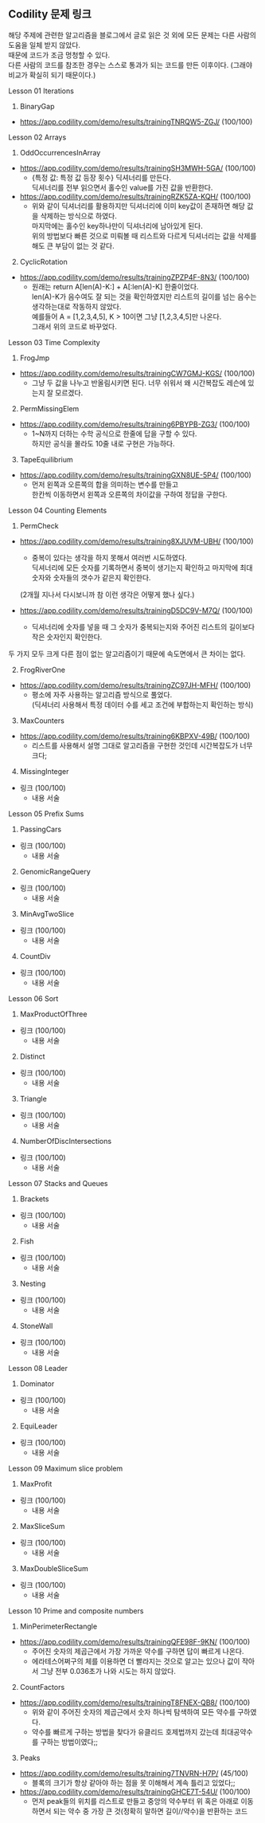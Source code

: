 ## Codility 문제 링크
해당 주제에 관련한 알고리즘을 블로그에서 글로 읽은 것 외에 모든 문제는 다른 사람의 도움을 일체 받지 않았다.\
때문에 코드가 조금 멍청할 수 있다.\
다른 사람의 코드를 참조한 경우는 스스로 통과가 되는 코드를 만든 이후이다. (그래야 비교가 확실히 되기 때문이다.)

Lesson 01 Iterations

1. BinaryGap

+ https://app.codility.com/demo/results/trainingTNRQW5-ZGJ/ (100/100)

Lesson 02 Arrays

1. OddOccurrencesInArray
+ https://app.codility.com/demo/results/trainingSH3MWH-5GA/ (100/100)
  + {특정 값: 특정 값 등장 횟수} 딕셔너리를 만든다.\
  딕셔너리를 전부 읽으면서 홀수인 value를 가진 값을 반환한다.
+ https://app.codility.com/demo/results/trainingRZK5ZA-KQH/ (100/100)
  + 위와 같이 딕셔너리를 활용하지만 딕셔너리에 이미 key값이 존재하면 해당 값을 삭제하는 방식으로 하였다.\
  마지막에는 홀수인 key하나만이 딕셔너리에 남아있게 된다.\
  위의 방법보다 빠른 것으로 미뤄볼 때 리스트와 다르게 딕셔너리는 값을 삭제를 해도 큰 부담이 없는 것 같다.

2. CyclicRotation
+ https://app.codility.com/demo/results/trainingZPZP4F-8N3/ (100/100)
  + 원래는 return A[len(A)-K:] + A[:len(A)-K] 한줄이었다. \
  len(A)-K가 음수여도 잘 되는 것을 확인하였지만 리스트의 길이를 넘는 음수는 생각하는대로 작동하지 않았다.\
  예를들어 A = [1,2,3,4,5], K > 10이면 그냥 [1,2,3,4,5]만 나온다.\
  그래서 위의 코드로 바꾸었다.

Lesson 03 Time Complexity

1. FrogJmp
+ https://app.codility.com/demo/results/trainingCW7GMJ-KGS/ (100/100)
  + 그냥 두 값을 나누고 반올림시키면 된다. 너무 쉬워서 왜 시간복잡도 레슨에 있는지 잘 모르겠다.
  
2. PermMissingElem
+ https://app.codility.com/demo/results/training6PBYPB-ZG3/ (100/100)
  + 1~N까지 더하는 수학 공식으로 한줄에 답을 구할 수 있다.\
  하지만 공식을 몰라도 10줄 내로 구현은 가능하다.

3. TapeEquilibrium
+ https://app.codility.com/demo/results/trainingGXN8UE-5P4/ (100/100)
  + 먼저 왼쪽과 오른쪽의 합을 의미하는 변수를 만들고\
  한칸씩 이동하면서 왼쪽과 오른쪽의 차이값을 구하여 정답을 구한다.

Lesson 04 Counting Elements

1. PermCheck
+ https://app.codility.com/demo/results/training8XJUVM-UBH/ (100/100)
  + 중복이 있다는 생각을 하지 못해서 여러번 시도하였다.\
  딕셔너리에 모든 숫자를 기록하면서 중복이 생기는지 확인하고 마지막에 최대숫자와 숫자들의 갯수가 같은지 확인한다.
  
  (2개월 지나서 다시보니까 참 이런 생각은 어떻게 했나 싶다.)
  
+ https://app.codility.com/demo/results/trainingD5DC9V-M7Q/ (100/100)
  + 딕셔너리에 숫자를 넣을 때 그 숫자가 중복되는지와 주어진 리스트의 길이보다 작은 숫자인지 확인한다.
  
두 가지 모두 크게 다른 점이 없는 알고리즘이기 때문에 속도면에서 큰 차이는 없다.
  
2. FrogRiverOne
+ https://app.codility.com/demo/results/trainingZC97JH-MFH/ (100/100)
  + 평소에 자주 사용하는 알고리즘 방식으로 풀었다.\
  (딕셔너리 사용해서 특정 데이터 수를 세고 조건에 부합하는지 확인하는 방식)
  
3. MaxCounters
+ https://app.codility.com/demo/results/training6KBPXV-49B/ (100/100)
  + 리스트를 사용해서 설명 그대로 알고리즘을 구현한 것인데 시간복잡도가 너무 크다;

4. MissingInteger
+ 링크 (100/100)
  + 내용 서술
  
Lesson 05 Prefix Sums

1. PassingCars
+ 링크 (100/100)
  + 내용 서술
  
2. GenomicRangeQuery
+ 링크 (100/100)
  + 내용 서술
  
3. MinAvgTwoSlice
+ 링크 (100/100)
  + 내용 서술
  
4. CountDiv
+ 링크 (100/100)
  + 내용 서술
  
Lesson 06 Sort

1. MaxProductOfThree
+ 링크 (100/100)
  + 내용 서술

2. Distinct
+ 링크 (100/100)
  + 내용 서술
  
3. Triangle
+ 링크 (100/100)
  + 내용 서술
  
4. NumberOfDiscIntersections
+ 링크 (100/100)
  + 내용 서술
  
Lesson 07 Stacks and Queues

1. Brackets
+ 링크 (100/100)
  + 내용 서술
  
2. Fish
+ 링크 (100/100)
  + 내용 서술
  
3. Nesting
+ 링크 (100/100)
  + 내용 서술
  
4. StoneWall
+ 링크 (100/100)
  + 내용 서술
  
Lesson 08 Leader

1. Dominator
+ 링크 (100/100)
  + 내용 서술
  
2. EquiLeader
+ 링크 (100/100)
  + 내용 서술
  
Lesson 09 Maximum slice problem

1. MaxProfit
+ 링크 (100/100)
  + 내용 서술
  
2. MaxSliceSum
+ 링크 (100/100)
  + 내용 서술
  
3. MaxDoubleSliceSum
+ 링크 (100/100)
  + 내용 서술
  
Lesson 10 Prime and composite numbers

1. MinPerimeterRectangle
+ https://app.codility.com/demo/results/trainingQFE98F-9KN/ (100/100)
  + 주어진 숫자의 제곱근에서 가장 가까운 약수를 구하면 답이 빠르게 나온다.
  + 에라테스어쩌구의 체를 이용하면 더 빨라지는 것으로 알고는 있으나 값이 작아서 그냥 전부 0.036초가 나와 시도는 하지 않았다.
  
2. CountFactors
+ https://app.codility.com/demo/results/trainingT8FNEX-QB8/ (100/100)
  + 위와 같이 주어진 숫자의 제곱근에서 숫자 하나씩 탐색하여 모든 약수를 구하였다.
  + 약수를 빠르게 구하는 방법을 찾다가 유클리드 호제법까지 갔는데 최대공약수를 구하는 방법이였다;;
  
3. Peaks
+ https://app.codility.com/demo/results/training7TNVRN-H7P/ (45/100)
  + 블록의 크기가 항상 같아야 하는 점을 못 이해해서 계속 틀리고 있었다;;
+ https://app.codility.com/demo/results/trainingGHCE7T-54U/ (100/100)
  + 먼저 peak들의 위치를 리스트로 만들고 중앙의 약수부터 위 혹은 아래로 이동하면서 되는 약수 중 가장 큰 것(정확히 말하면 길이//약수)을 반환하는 코드

